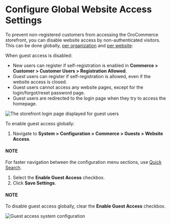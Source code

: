 <a id="sys-conf-commerce-guest-access-global"></a>

<a id="sys-conf-commerce-guest-enable-access"></a>

# Configure Global Website Access Settings

<!-- begin -->

To prevent non-registered customers from accessing the OroCommerce storefront, you can disable website access by non-authenticated visitors. This can be done globally, [per organization](../../../user-management/organizations/org-configuration/commerce/guests/organization-guest-access.md#sys-conf-commerce-guest-access-org) and [per website](../../../websites/web-configuration/commerce/guests/website-guest-access.md#sys-conf-commerce-guest-access-website):

When guest access is disabled:

* New users can register if self-registration is enabled in **Commerce > Customer > Customer Users > Registration Allowed**.
* Guest users can register if self-registration is allowed, even if the website access is closed.
* Guest users cannot access any website pages, except for the login/forgot/reset password page.
* Guest users are redirected to the login page when they try to access the homepage.

![The storefront login page displayed for guest users](user/img/concept-guides/guests/sign_in.png)

To enable guest access globally:

1. Navigate to **System > Configuration > Commerce > Guests > Website Access**.

#### NOTE
For faster navigation between the configuration menu sections, use [Quick Search](../../quick-search.md#user-guide-system-configuration-quick-search).

1. Select the **Enable Guest Access** checkbox.
2. Click **Save Settings**.

#### NOTE
To disable guest access globally, clear the **Enable Guest Access** checkbox.

![Guest access system configuration](user/img/system/config_commerce/guests/GuestAccessSysConfig.png)
<!-- finish -->
<!-- fa-bars = fa-navicon -->
<!-- Ic Tiles is used as Set As Default in saved views, and as tiles in display layout options -->
<!-- IcPencil refers to Rename in Commerce and Inline Editing in CRM -->
<!-- Check mark in the square. -->
<!-- SortDesc is also used as drop-down arrow -->
